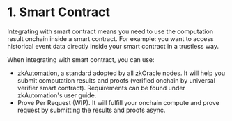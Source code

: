 # 1. Smart Contract

Integrating with smart contract means you need to use the computation result onchain inside a smart contract. For example: you want to access historical event data directly inside your smart contract in a trustless way.

When integrating with smart contract, you can use:

* [zkAutomation](../../zkgraph-standards/zkautomation/), a standard adopted by all zkOracle nodes. It will help you submit computation results and proofs (verified onchain by universal verifier smart contract). Requirements can be found under zkAutomation's user guide.
* Prove Per Request (WIP). It will fulfill your onchain compute and prove request by submitting the results and proofs async.
